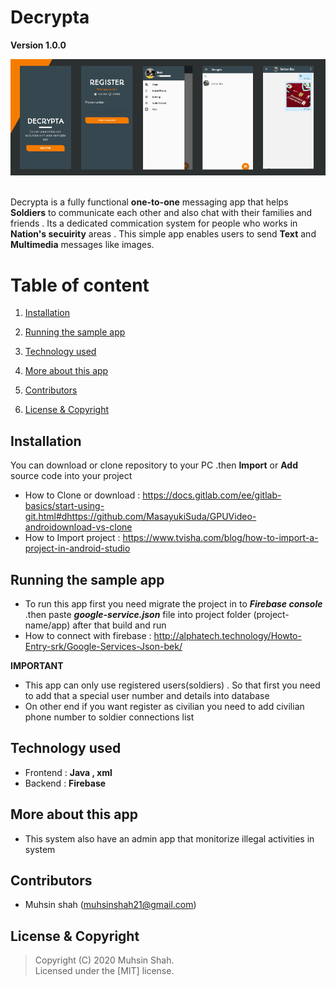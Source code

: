 # Decrypta

**Version 1.0.0**

<div>
<img src="Screenshots/app_banner.jpg" > 
</div>

<br>

Decrypta is a fully functional <b>one-to-one</b> messaging app that helps <b>Soldiers</b> to communicate each other and also chat with their families and friends . Its a dedicated commication system for people who works in <b>Nation's secuirity</b> areas . This simple app enables users to send <b>Text</b> and <b>Multimedia</b> messages like images.

# Table of content 

1. [Installation](#Installation)

2. [Running the sample app](#Running-the-sample-app)

3. [Technology used](#Technology-used)

4. [More about this app](#More-about-this-app)

5. [Contributors](#Contributors)

6. [License & Copyright](#License-&-Copyright)

## Installation

You can download or clone repository to your PC .then <b>Import</b> or <b>Add</b> source code into your project 
* How to Clone or download : <https://docs.gitlab.com/ee/gitlab-basics/start-using-git.html#dhttps://github.com/MasayukiSuda/GPUVideo-androidownload-vs-clone>
* How to Import project : <https://www.tvisha.com/blog/how-to-import-a-project-in-android-studio>

## Running the sample app

 * To run this app first you need migrate the project in to <b><i>Firebase console</i></b> .then paste <b><i>google-service.json</i></b> file into project folder (project-name/app) 
after that build and run  
 * How to connect with firebase : <http://alphatech.technology/Howto-Entry-srk/Google-Services-Json-bek/>
 
**IMPORTANT** 

   * This app can only use registered users(soldiers) . So that first you need to add that a special user number and details into database
   * On other end if you want register as civilian you need to add civilian phone number to soldier connections list

## Technology used

- Frontend : <b>Java , xml </b>
- Backend : <b>Firebase</b>

## More about this app

- This system also have an admin app that monitorize illegal activities in system  

## Contributors

- Muhsin shah (<muhsinshah21@gmail.com>)

## License & Copyright 
> Copyright (C) 2020 Muhsin Shah.  
> Licensed under the [MIT] license.  

